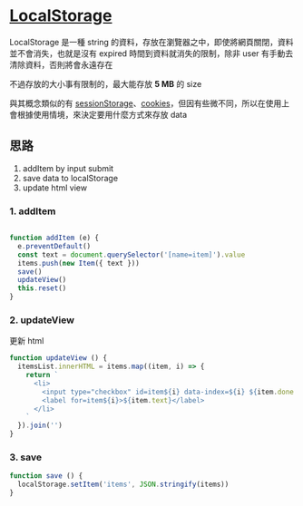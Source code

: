 # [LocalStorage](https://developer.mozilla.org/zh-TW/docs/Web/API/Window/localStorage)

LocalStorage 是一種 string 的資料，存放在瀏覽器之中，即使將網頁關閉，資料並不會消失，也就是沒有 expired 時間到資料就消失的限制，除非 user 有手動去清除資料，否則將會永遠存在

不過存放的大小事有限制的，最大能存放 **5 MB** 的 size

與其概念類似的有 [sessionStorage](https://developer.mozilla.org/zh-TW/docs/Web/API/Window/sessionStorage)、[cookies](https://developer.mozilla.org/zh-TW/docs/Mozilla/Add-ons/WebExtensions/API/cookies)，但因有些微不同，所以在使用上會根據使用情境，來決定要用什麼方式來存放 data

## 思路

1. addItem by input submit
2. save data to localStorage
3. update html view

### 1. addItem

  ```javascript

  function addItem (e) {
    e.preventDefault()
    const text = document.querySelector('[name=item]').value
    items.push(new Item({ text }))
    save()
    updateView()
    this.reset()
  }
  ```

### 2. updateView

  更新 html

  ```javascript
  function updateView () {
    itemsList.innerHTML = items.map((item, i) => {
      return `
        <li>
          <input type="checkbox" id=item${i} data-index=${i} ${item.done ?  'checked' : ''}>
          <label for=item${i}>${item.text}</label>
        </li>
      `
    }).join('')
  }
  ```

### 3. save

  ```javascript
  function save () {
    localStorage.setItem('items', JSON.stringify(items))
  }
  ```

